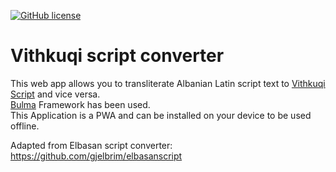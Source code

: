 [![GitHub license](https://img.shields.io/github/license/gjelbrim/elbasanscript?style=for-the-badge)](https://github.com/bgo-eiu/vithkuqiscript/blob/patch-1/LICENSE)
# Vithkuqi script converter
This web app allows you to transliterate Albanian Latin script text to [Vithkuqi Script](https://en.wikipedia.org/wiki/Vithkuqi_script) and vice versa.<br>
[Bulma](https://bulma.io) Framework has been used.<br>
This Application is a PWA and can be installed on your device to be used offline.

Adapted from Elbasan script converter: https://github.com/gjelbrim/elbasanscript
